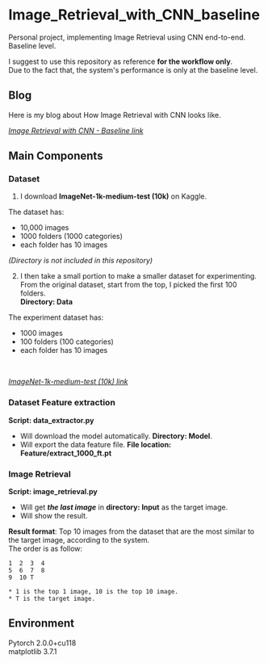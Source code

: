 # Image_Retrieval_with_CNN_baseline
Personal project, implementing Image Retrieval using CNN end-to-end. Baseline level.  

I suggest to use this repository as reference **for the workflow only**.  
Due to the fact that, the system's performance is only at the baseline level.  

## Blog  

Here is my blog about How Image Retrieval with CNN looks like.  

[*Image Retrieval with CNN - Baseline link*](https://aibenderel.github.io/2023/05/04/image_retrieval_cnn.html#thoughts-after-i-recovered-from-headache)

## Main Components  

### Dataset

1. I download **ImageNet-1k-medium-test (10k)** on Kaggle.  

The dataset has:  
- 10,000 images  
- 1000 folders (1000 categories)  
- each folder has 10 images  

*(Directory is not included in this repository)*

2. I then take a small portion to make a smaller dataset for experimenting.  
From the original dataset, start from the top, I picked the first 100 folders.  
**Directory: Data**   

The experiment dataset has:  
- 1000 images  
- 100 folders (100 categories)
- each folder has 10 images 

<br/>

[*ImageNet-1k-medium-test (10k) link*](https://www.kaggle.com/datasets/kerrit/imagenet1kmediumtest-10k)

### Dataset Feature extraction  

**Script: data_extractor.py**  

- Will download the model automatically. **Directory: Model**.  
- Will export the data feature file. **File location: Feature/extract_1000_ft.pt**

### Image Retrieval  

**Script: image_retrieval.py**  

- Will get ***the last image*** in **directory: Input** as the target image.  
- Will show the result.  

**Result format**: Top 10 images from the dataset that are the most similar to the target image, according to the system.  
The order is as follow:  
```
1  2  3  4
5  6  7  8
9  10 T

* 1 is the top 1 image, 10 is the top 10 image.  
* T is the target image.  
``` 

## Environment

Pytorch 2.0.0+cu118  
matplotlib 3.7.1


